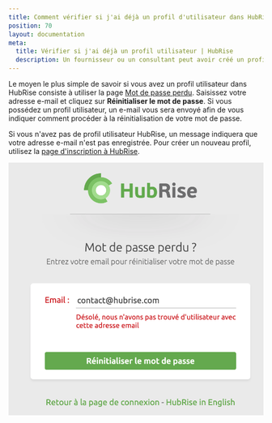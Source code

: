 ```yaml
---
title: Comment vérifier si j'ai déjà un profil d'utilisateur dans HubRise ?
position: 70
layout: documentation
meta:
  title: Vérifier si j'ai déjà un profil utilisateur | HubRise
  description: Un fournisseur ou un consultant peut avoir créé un profil utilisateur dans HubRise pour vous. Vérifiez si vous avez un profil utilisateur établi dans HubRise.
---
```


Le moyen le plus simple de savoir si vous avez un profil utilisateur dans HubRise consiste à utiliser la page [Mot de passe perdu](https://manager.hubrise.com/reset_password/new?locale=fr-FR). Saisissez votre adresse e-mail et cliquez sur **Réinitialiser le mot de passe**. Si vous possédez un profil utilisateur, un e-mail vous sera envoyé afin de vous indiquer comment procéder à la réinitialisation de votre mot de passe.

Si vous n'avez pas de profil utilisateur HubRise, un message indiquera que votre adresse e-mail n'est pas enregistrée. Pour créer un nouveau profil, utilisez la [page d'inscription à HubRise](https://manager.hubrise.com/signup?locale=fr-FR).

![Écran d'utilisateur non vérifié](./images/045-2x-faq-verify-user-profile.png)
